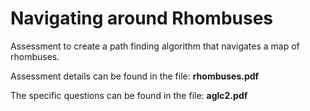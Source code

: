 # Navigating around Rhombuses
Assessment to create a path finding algorithm that navigates a map of rhombuses.

Assessment details can be found in the file: **rhombuses.pdf**

The specific questions can be found in the file: **aglc2.pdf**